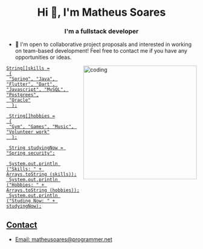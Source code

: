    <h1 align="center">Hi 👋, I'm Matheus Soares</h1>
   
<h3 align="center">I'm a fullstack developer</h3>


   
 - 🤝 I'm open to collaborative project proposals and interested in working on team-based development! Feel free to contact me if you have any opportunities or ideas.
<img align="right" alt="coding" width="300" src="https://training.grandioseautomation.com/wp-content/uploads/2021/08/PLC-Programming.gif">


<p align="left"> <a href="https://developer.android.com" target="_blank" rel="noreferrer">

   ```
   String[]skills =
    {
    "Spring", "Java", "Flutter", "Dart", "Javascript", "MySQL", "Postgrees",
	"Oracle"
     };
   
    String[]hobbies =
    {
    "Gym", "Games", "Music", "Volunteer work"
     };
   
    String studyingNow = "Spring security";

    System.out.println ("Skills: " + Arrays.toString (skills));
    System.out.println ("Hobbies: " + Arrays.toString (hobbies));
    System.out.println ("Studing Now: " + studyingNow);
```

   
   

   


 </p>


      
   
   
## Contact
- Email: matheusoares@programmer.net
